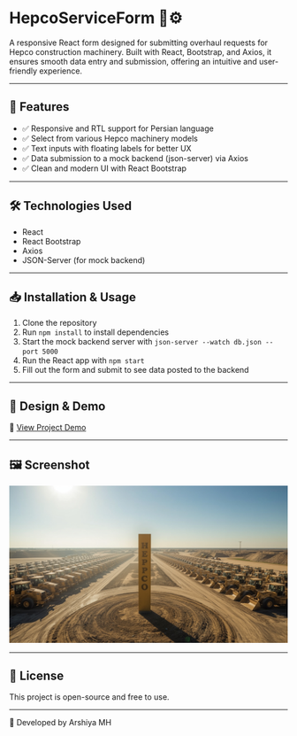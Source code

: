 # HepcoServiceForm 🚜⚙️

A responsive React form designed for submitting overhaul requests for Hepco construction machinery. Built with React, Bootstrap, and Axios, it ensures smooth data entry and submission, offering an intuitive and user-friendly experience.

---

## 📌 Features
- ✅ Responsive and RTL support for Persian language  
- ✅ Select from various Hepco machinery models  
- ✅ Text inputs with floating labels for better UX  
- ✅ Data submission to a mock backend (json-server) via Axios  
- ✅ Clean and modern UI with React Bootstrap  

---

## 🛠️ Technologies Used
- React  
- React Bootstrap  
- Axios  
- JSON-Server (for mock backend)  

---

## 📥 Installation & Usage
1. Clone the repository  
2. Run `npm install` to install dependencies  
3. Start the mock backend server with `json-server --watch db.json --port 5000`  
4. Run the React app with `npm start`  
5. Fill out the form and submit to see data posted to the backend  

---

## 🎨 Design & Demo
🔗 [View Project Demo](https://github.com/arshiya-mh/testhepco)

---

## 🖼️ Screenshot
![Hepco Service Form](./src/assets/readme.jpg.jpg)

---

## 📜 License
This project is open-source and free to use.

---

🚀 Developed by Arshiya MH
